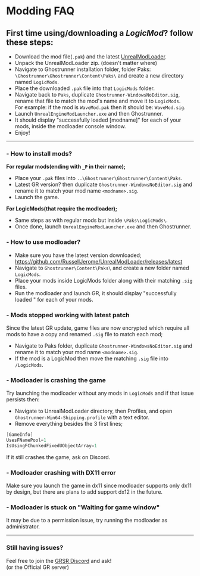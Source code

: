 # Modding FAQ

## First time using/downloading a _LogicMod_? follow these steps:
- Download the mod file(`.pak`) and the latest [UnrealModLoader](<https://github.com/RussellJerome/UnrealModLoader/releases/latest>).
- Unpack the UnrealModLoader zip. (doesn't matter where)
- Navigate to Ghostrunner installation folder, folder Paks:</br>
`\Ghostrunner\Ghostrunner\Content\Paks\` and create a new directory named `LogicMods`.
- Place the downloaded `.pak` file into that `LogicMods` folder.
- Navigate back to `Paks`, duplicate `Ghostrunner-WindowsNoEditor.sig`, rename that file to match the mod's name and move it to `LogicMods`. </br>
For example: if the mod is `WaveMod.pak` then it should be: `WaveMod.sig`.
- Launch `UnrealEngineModLauncher.exe` and then Ghostrunner.
- It should display "successfully loaded [modname]" for each of your mods, inside the modloader console window.
- Enjoy!
  
___

### - How to install mods?
__For regular mods(ending with `_P` in their name);__
- Place your `.pak` files into `..\Ghostrunner\Ghostrunner\Content\Paks`.
- Latest GR version? then duplicate `Ghostrunner-WindowsNoEditor.sig` and rename it to match your mod name `<modname>.sig`. 
- Launch the game.

__For LogicMods(that require the modloader);__
- Same steps as with regular mods but inside `\Paks\LogicMods\`. 
- Once done, launch `UnrealEngineModLauncher.exe` and then Ghostrunner.

### - How to use modloader?
- Make sure you have the latest version downloaded; <https://github.com/RussellJerome/UnrealModLoader/releases/latest>
- Navigate to `Ghostrunner\Content\Paks\` and create a new folder named `LogicMods`.
- Place your mods inside LogicMods folder along with their matching `.sig` files.
- Run the modloader and launch GR, it should display "successfully loaded <modname>" for each of your mods.

### - Mods stopped working with latest patch
Since the latest GR update, game files are now encrypted which require all mods to have a copy and renamed `.sig` file to match each mod; 
- Navigate to Paks folder, duplicate `Ghostrunner-WindowsNoEditor.sig` and rename it to match your mod name `<modname>.sig`. 
- If the mod is a LogicMod then move the matching `.sig` file into `/LogicMods`.

### - Modloader is crashing the game
Try launching the modloader without any mods in `LogicMods` and if that issue persists then: 
- Navigate to UnrealModLoader directory, then Profiles, and open `Ghostrunner-Win64-Shipping.profile` with a text editor.
- Remove everything besides the 3 first lines;
```cs
[GameInfo]
UsesFNamePool=1
IsUsingFChunkedFixedUObjectArray=1
```
If it still crashes the game, ask on Discord.

### - Modloader crashing with DX11 error
Make sure you launch the game in dx11 since modloader supports only dx11 by design, but there are plans to add support dx12 in the future.

### - Modloader is stuck on "Waiting for game window"
It may be due to a permission issue, try running the modloader as administrator.


---
### Still having issues?
Feel free to join the [GRSR Discord](https://discord.gg/eZRz3Q5) and ask! </br>
(or the Official GR server)